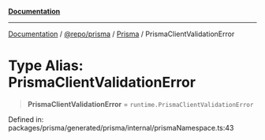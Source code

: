 [**Documentation**](../../../../../README.md)

***

[Documentation](../../../../../README.md) / [@repo/prisma](../../../README.md) / [Prisma](../README.md) / PrismaClientValidationError

# Type Alias: PrismaClientValidationError

> **PrismaClientValidationError** = `runtime.PrismaClientValidationError`

Defined in: packages/prisma/generated/prisma/internal/prismaNamespace.ts:43
